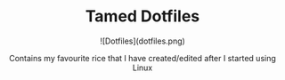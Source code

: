 <h1 align="center">Tamed Dotfiles</h1>
<p align="center">
  ![Dotfiles](dotfiles.png)
<p align="center">Contains my favourite rice that I have created/edited after I started using Linux
  </p>
